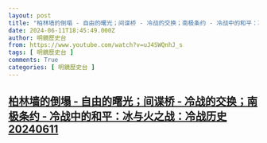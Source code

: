 ```yaml
---
layout: post
title: "柏林墙的倒塌 - 自由的曙光；间谍桥 - 冷战的交换；南极条约 - 冷战中的和平：冰与火之战：冷战历史20240611"
date: 2024-06-11T18:45:49.000Z
author: 明鏡歷史台
from: https://www.youtube.com/watch?v=uJ4SWQnhJ_s
tags: [ 明鏡歷史台 ]
comments: True
categories: [ 明鏡歷史台 ]
---
```

<!--1718131549000-->
[柏林墙的倒塌 - 自由的曙光；间谍桥 - 冷战的交换；南极条约 - 冷战中的和平：冰与火之战：冷战历史20240611](https://www.youtube.com/watch?v=uJ4SWQnhJ_s)
------

<div>

</div>
